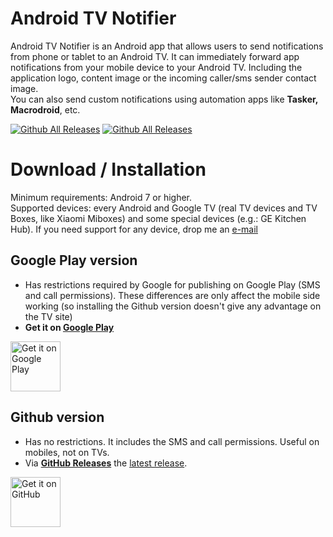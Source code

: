 # Android TV Notifier

Android TV Notifier is an Android app that allows users to send notifications from phone or tablet to an Android TV.
It can immediately forward app notifications from your mobile device to your Android TV. Including the application logo, content image or the incoming caller/sms sender contact image.<br>
You can also send custom notifications using automation apps like **Tasker, Macrodroid**, etc.

[![Github All Releases](https://img.shields.io/github/v/release/smrtprjcts/atvnotif?label=Release&logo=github&display_name=release)]()
[![Github All Releases](https://img.shields.io/github/downloads/smrtprjcts/atvnotif/total.svg?label=APK%20Downloads&logo=github)]()

# Download / Installation

Minimum requirements: Android 7 or higher.<br>
Supported devices: every Android and Google TV (real TV devices and TV Boxes, like Xiaomi Miboxes) and some special devices (e.g.: GE Kitchen Hub). If you need support for any device, drop me an [e-mail](mailto:smrtprjcts+atvnotif@gmail.com)

## Google Play version
* Has restrictions required by Google for publishing on Google Play (SMS and call permissions). These differences are only affect the mobile side working (so installing the Github version doesn't give any advantage on the TV site)
* **Get it on [Google Play](https://play.google.com/store/apps/details?id=com.smrtprjcts.atvnotif)**

[<img src="https://play.google.com/intl/en_us/badges/images/generic/en_badge_web_generic.png"
      alt="Get it on Google Play"
      height="80">](https://play.google.com/store/apps/details?id=com.smrtprjcts.atvnotif)

## Github version
* Has no restrictions. It includes the SMS and call permissions. Useful on mobiles, not on TVs.
* Via **[GitHub Releases](https://github.com/smrtprjcts/atvnotif/releases)** the [latest release](https://github.com/smrtprjcts/atvnotif/releases/latest/download/ATVNotifier-github-release.apk).

[<img src="https://camo.githubusercontent.com/70bffd8873ab81e1bb0bccc44e488c3a989e3bd5/68747470733a2f2f692e6962622e636f2f71306d6463345a2f6765742d69742d6f6e2d6769746875622e706e67"
     alt="Get it on GitHub"
      height="80">](https://github.com/smrtprjcts/atvnotif/releases)
